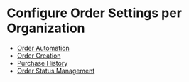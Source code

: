 # Configure Order Settings per Organization

* [Order Automation](organization-order-automation.md)
* [Order Creation](organization-order-creation.md)
* [Purchase History](organization-previously-purchased.md)
* [Order Status Management](organization-order-status-management.md)
